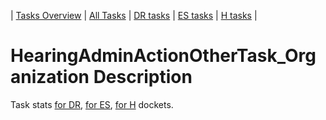 | [Tasks Overview](tasks-overview.md) | [All Tasks](../alltasks.md) | [DR tasks](../docs-DR/tasklist.md) | [ES tasks](../docs-ES/tasklist.md) | [H tasks](../docs-H/tasklist.md) |

# HearingAdminActionOtherTask_Organization Description

Task stats [for DR](../docs-DR/HearingAdminActionOtherTask_Organization.md), [for ES](../docs-ES/HearingAdminActionOtherTask_Organization.md), [for H](../docs-H/HearingAdminActionOtherTask_Organization.md) dockets.


